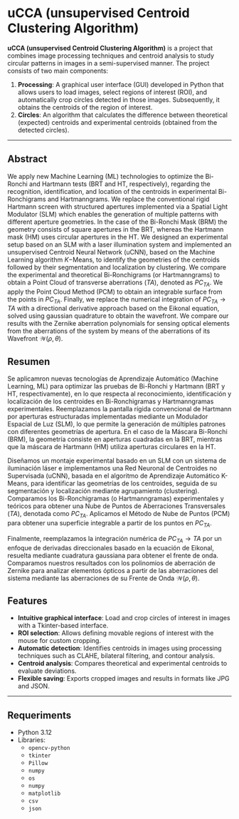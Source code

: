 # uCCA (unsupervised Centroid Clustering Algorithm)

**uCCA (unsupervised Centroid Clustering Algorithm)**  is a project that combines image processing techniques and centroid analysis to study circular patterns in images in a semi-supervised manner. The project consists of two main components:

1. **Processing**: A graphical user interface (GUI) developed in Python that allows users to load images, select regions of interest (ROI), and automatically crop circles detected in those images. Subsequently, it obtains the centroids of the region of interest.
2. **Circles**: An algorithm that calculates the difference between theoretical (expected) centroids and experimental centroids (obtained from the detected circles).
---
## Abstract

We apply new Machine Learning (ML) technologies to optimize the Bi-Ronchi and Hartmann tests (BRT and HT, respectively), regarding the recognition, identification, and location of the centroids in experimental Bi-Ronchigrams and Hartmanngrams. We replace the conventional rigid Hartmann screen with structured apertures implemented via a Spatial Light Modulator (SLM) which enables the generation of multiple patterns with different aperture geometries. In the case of the Bi-Ronchi Mask (BRM) the geometry consists of square apertures in the BRT, whereas the Hartmann mask (HM) uses circular apertures in the HT. We designed an experimental setup based on an SLM with a laser illumination system and implemented an unsupervised Centroid Neural Network (uCNN), based on the Machine Learning algorithm $K-$Means, to identify the geometries of the centroids followed by their segmentation and localization by clustering. We compare the experimental and theoretical Bi-Ronchigrams (or Hartmanngrams) to obtain a Point Cloud of transverse aberrations ($TA$), denoted as $PC_{TA}$. We apply the Point Cloud Method (PCM) to obtain an integrable surface from the points in $PC_{TA}$. Finally, we replace the numerical integration of ${PC_{TA}} {\to} {TA}$ with a directional derivative approach based on the Eikonal equation, solved using gaussian quadrature to obtain the wavefront. We compare our results with the Zernike aberration polynomials for sensing optical elements from the aberrations of the system by means of the aberrations of its Wavefront ${\mathcal{W}} ({\rho}, {\theta})$.

## Resumen

Se aplicamron nuevas tecnologías de Aprendizaje Automático (Machine Learning, ML) para optimizar las pruebas de Bi-Ronchi y Hartmann (BRT y HT, respectivamente), en lo que respecta al reconocimiento, identificación y localización de los centroides en Bi-Ronchigramas y Hartmanngramas experimentales. Reemplazamos la pantalla rígida convencional de Hartmann por aperturas estructuradas implementadas mediante un Modulador Espacial de Luz (SLM), lo que permite la generación de múltiples patrones con diferentes geometrías de apertura. En el caso de la Máscara Bi-Ronchi (BRM), la geometría consiste en aperturas cuadradas en la BRT, mientras que la máscara de Hartmann (HM) utiliza aperturas circulares en la HT.

Diseñamos un montaje experimental basado en un SLM con un sistema de iluminación láser e implementamos una Red Neuronal de Centroides no Supervisada (uCNN), basada en el algoritmo de Aprendizaje Automático K-Means, para identificar las geometrías de los centroides, seguida de su segmentación y localización mediante agrupamiento (clustering). Comparamos los Bi-Ronchigramas (o Hartmanngramas) experimentales y teóricos para obtener una Nube de Puntos de Aberraciones Transversales ($TA$), denotada como $PC_{TA}$. Aplicamos el Método de Nube de Puntos (PCM) para obtener una superficie integrable a partir de los puntos en $PC_{TA}$.

Finalmente, reemplazamos la integración numérica de ${PC_{TA}} \to {TA}$ por un enfoque de derivadas direccionales basado en la ecuación de Eikonal, resuelta mediante cuadratura gaussiana para obtener el frente de onda. Comparamos nuestros resultados con los polinomios de aberración de Zernike para analizar elementos ópticos a partir de las aberraciones del sistema mediante las aberraciones de su Frente de Onda ${\mathcal{W}} ({\rho}, {\theta})$.

## Features
- **Intuitive graphical interface**: Load and crop circles of interest in images with a Tkinter-based interface.
- **ROI selection**: Allows defining movable regions of interest with the mouse for custom cropping.
- **Automatic detection**: Identifies centroids in images using processing techniques such as CLAHE, bilateral filtering, and contour analysis.
- **Centroid analysis**: Compares theoretical and experimental centroids to evaluate deviations.
- **Flexible saving**: Exports cropped images and results in formats like JPG and JSON.

---

## Requeriments
- Python 3.12
- Libraries:
  - `opencv-python` 
  - `tkinter`
  - `Pillow` 
  - `numpy`
  - `os`
  - `numpy`
  - `matplotlib`
  - `csv`
  - `json`


